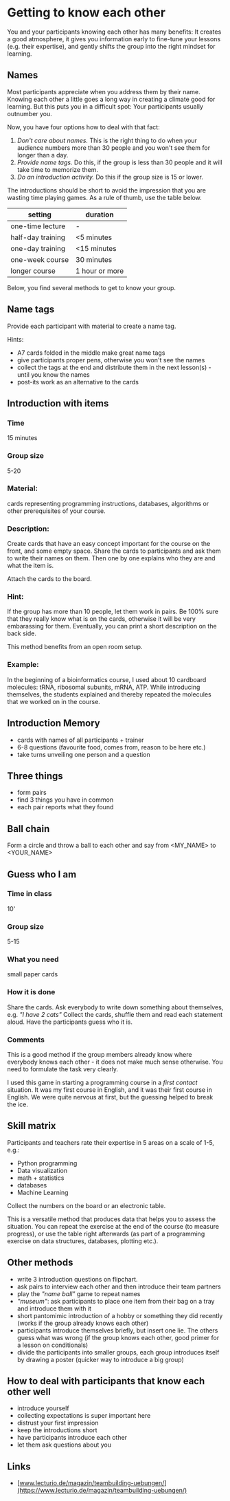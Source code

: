
# Getting to know each other

You and your participants knowing each other has many benefits: It creates a good atmosphere, it gives you information early to fine-tune your lessons (e.g. their expertise), and gently shifts the group into the right mindset for learning.

## Names

Most participants appreciate when you address them by their name. Knowing each other a little goes a long way in creating a climate good for learning. But this puts you in a difficult spot: Your participants usually outnumber you.

Now, you have four options how to deal with that fact:

1. *Don't care about names.* This is the right thing to do when your audience numbers more than 30 people and you won't see them for longer than a day.
2. *Provide name tags.* Do this, if the group is less than 30 people and it will take time to memorize them.
3. *Do an introduction activity.* Do this if the group size is 15 or lower.

The introductions should be short to avoid the impression that you are wasting time playing games. As a rule of thumb, use the table below.

| setting | duration |
|---------|----------|
| one-time lecture | - |
| half-day training | <5 minutes |
| one-day training  | <15 minutes |
| one-week course   | 30 minutes |
| longer course     | 1 hour or more |

Below, you find several methods to get to know your group.

## Name tags

Provide each participant with material to create a name tag.

Hints:

* A7 cards folded in the middle make great name tags
* give participants proper pens, otherwise you won't see the names
* collect the tags at the end and distribute them in the next lesson(s) - until you know the names
* post-its work as an alternative to the cards

## Introduction with items

### Time

15 minutes

### Group size

5-20

### Material:

cards representing programming instructions, databases, algorithms or other prerequisites of your course.

### Description:

Create cards that have an easy concept important for the course on the front, and some empty space. Share the cards to participants and ask them to write their names on them. Then one by one explains who they are and what the item is.

Attach the cards to the board.

### Hint:

If the group has more than 10 people, let them work in pairs. Be 100% sure that they really know what is on the cards, otherwise it will be very embarassing for them. Eventually, you can print a short description
on the back side.

This method benefits from an open room setup.

### Example:

In the beginning of a bioinformatics course, I used about 10 cardboard molecules: tRNA, ribosomal subunits, mRNA, ATP. While introducing themselves, the students explained and thereby repeated the molecules that we worked on in the course.

## Introduction Memory

* cards with names of all participants + trainer
* 6-8 questions (favourite food, comes from, reason to be here etc.)
* take turns unveiling one person and a question

## Three things

* form pairs
* find 3 things you have in common
* each pair reports what they found

## Ball chain

Form a circle and throw a ball to each other and say from <MY_NAME> to <YOUR_NAME>

## Guess who I am

### Time in class
10'

### Group size
5-15

### What you need
small paper cards

### How it is done
Share the cards. Ask everybody to write down something about themselves, e.g. *"I have 2 cats"*
Collect the cards, shuffle them and read each statement aloud. Have the participants guess who it is.

### Comments

This is a good method if the group members already know where everybody knows each other - it does not make much sense otherwise. You need to formulate the task very clearly.

I used this game in starting a programming course in a *first contact* situation. It was my first course in English, and it was their first course in English. We were quite nervous at first, but the guessing helped to break the ice.

## Skill matrix

Participants and teachers rate their expertise in 5 areas on a scale of 1-5, e.g.:

* Python programming
* Data visualization
* math + statistics
* databases
* Machine Learning

Collect the numbers on the board or an electronic table.

This is a versatile method that produces data that helps you to assess the situation. You can repeat the exercise at the end of the course (to measure progress), or use the table right afterwards (as part of a programming exercise on data structures, databases, plotting etc.).

## Other methods

* write 3 introduction questions on flipchart.
* ask pairs to interview each other and then introduce their team partners
* play the *"name ball"* game to repeat names
* *"museum"*: ask participants to place one item from their bag on a tray and introduce them with it
* short pantomimic introduction of a hobby or something they did recently (works if the group already knows each other)
* participants introduce themselves briefly, but insert one lie. The others guess what was wrong (if the group knows each other, good primer for a lesson on conditionals)
* divide the participants into smaller groups, each group introduces itself by drawing a poster (quicker way to introduce a big group)


## How to deal with participants that know each other well

* introduce yourself
* collecting expectations is super important here
* distrust your first impression
* keep the introductions short
* have participants introduce each other 
* let them ask questions about you


## Links

* [www.lecturio.de/magazin/teambuilding-uebungen/](https://www.lecturio.de/magazin/teambuilding-uebungen/)
